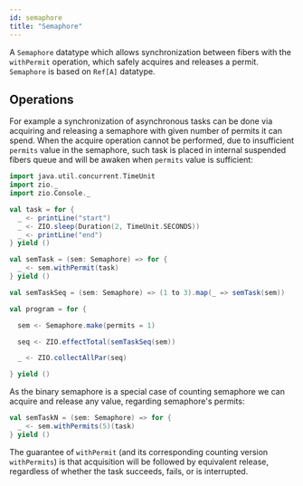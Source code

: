```yaml
---
id: semaphore
title: "Semaphore"
---
```


A `Semaphore` datatype which allows synchronization between fibers with the `withPermit` operation, which safely acquires and releases a permit.
`Semaphore` is based on `Ref[A]` datatype.

## Operations

For example a synchronization of asynchronous tasks can 
be done via acquiring and releasing a semaphore with given number of permits it can spend.
When the acquire operation cannot be performed, due to insufficient `permits` value in the semaphore, such task 
is placed in internal suspended fibers queue and will be awaken when `permits` value is sufficient:

```scala mdoc:silent
import java.util.concurrent.TimeUnit
import zio._
import zio.Console._

val task = for {
  _ <- printLine("start")
  _ <- ZIO.sleep(Duration(2, TimeUnit.SECONDS))
  _ <- printLine("end")
} yield ()

val semTask = (sem: Semaphore) => for {
  _ <- sem.withPermit(task)
} yield ()

val semTaskSeq = (sem: Semaphore) => (1 to 3).map(_ => semTask(sem))

val program = for {

  sem <- Semaphore.make(permits = 1)

  seq <- ZIO.effectTotal(semTaskSeq(sem))

  _ <- ZIO.collectAllPar(seq)

} yield ()
```

As the binary semaphore is a special case of counting semaphore 
we can acquire and release any value, regarding semaphore's permits:

```scala mdoc:silent
val semTaskN = (sem: Semaphore) => for {
  _ <- sem.withPermits(5)(task)
} yield ()
```

The guarantee of `withPermit` (and its corresponding counting version `withPermits`) is that acquisition will be followed by equivalent release, regardless of whether the task succeeds, fails, or is interrupted.
